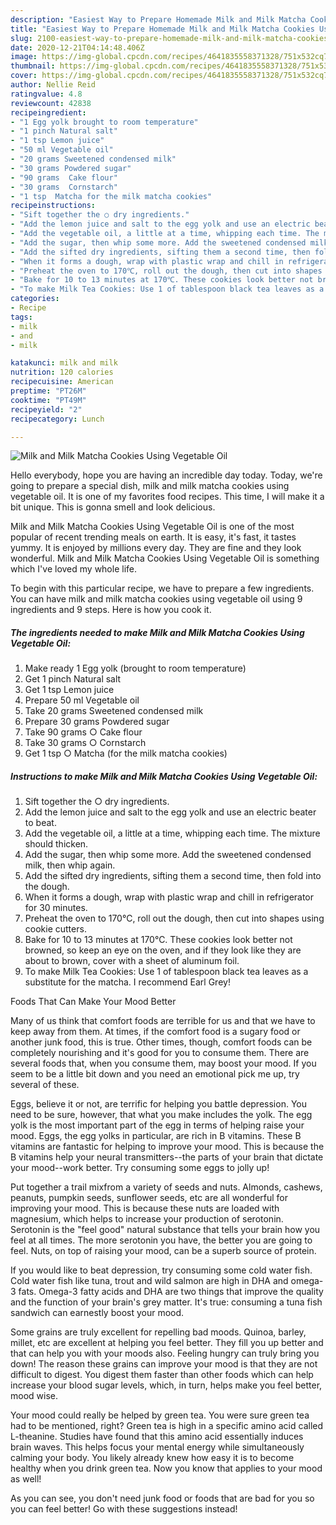 ```yaml
---
description: "Easiest Way to Prepare Homemade Milk and Milk Matcha Cookies Using Vegetable Oil"
title: "Easiest Way to Prepare Homemade Milk and Milk Matcha Cookies Using Vegetable Oil"
slug: 2100-easiest-way-to-prepare-homemade-milk-and-milk-matcha-cookies-using-vegetable-oil
date: 2020-12-21T04:14:48.406Z
image: https://img-global.cpcdn.com/recipes/4641835558371328/751x532cq70/milk-and-milk-matcha-cookies-using-vegetable-oil-recipe-main-photo.jpg
thumbnail: https://img-global.cpcdn.com/recipes/4641835558371328/751x532cq70/milk-and-milk-matcha-cookies-using-vegetable-oil-recipe-main-photo.jpg
cover: https://img-global.cpcdn.com/recipes/4641835558371328/751x532cq70/milk-and-milk-matcha-cookies-using-vegetable-oil-recipe-main-photo.jpg
author: Nellie Reid
ratingvalue: 4.8
reviewcount: 42838
recipeingredient:
- "1 Egg yolk brought to room temperature"
- "1 pinch Natural salt"
- "1 tsp Lemon juice"
- "50 ml Vegetable oil"
- "20 grams Sweetened condensed milk"
- "30 grams Powdered sugar"
- "90 grams  Cake flour"
- "30 grams  Cornstarch"
- "1 tsp  Matcha for the milk matcha cookies"
recipeinstructions:
- "Sift together the ○ dry ingredients."
- "Add the lemon juice and salt to the egg yolk and use an electric beater to beat."
- "Add the vegetable oil, a little at a time, whipping each time. The mixture should thicken."
- "Add the sugar, then whip some more. Add the sweetened condensed milk, then whip again."
- "Add the sifted dry ingredients, sifting them a second time, then fold into the dough."
- "When it forms a dough, wrap with plastic wrap and chill in refrigerator for 30 minutes."
- "Preheat the oven to 170℃, roll out the dough, then cut into shapes using cookie cutters."
- "Bake for 10 to 13 minutes at 170℃. These cookies look better not browned, so keep an eye on the oven, and if they look like they are about to brown, cover with a sheet of aluminum foil."
- "To make Milk Tea Cookies: Use 1 of tablespoon black tea leaves as a substitute for the matcha. I recommend Earl Grey!"
categories:
- Recipe
tags:
- milk
- and
- milk

katakunci: milk and milk 
nutrition: 120 calories
recipecuisine: American
preptime: "PT26M"
cooktime: "PT49M"
recipeyield: "2"
recipecategory: Lunch

---
```



![Milk and Milk Matcha Cookies Using Vegetable Oil](https://img-global.cpcdn.com/recipes/4641835558371328/751x532cq70/milk-and-milk-matcha-cookies-using-vegetable-oil-recipe-main-photo.jpg)

Hello everybody, hope you are having an incredible day today. Today, we're going to prepare a special dish, milk and milk matcha cookies using vegetable oil. It is one of my favorites food recipes. This time, I will make it a bit unique. This is gonna smell and look delicious.



Milk and Milk Matcha Cookies Using Vegetable Oil is one of the most popular of recent trending meals on earth. It is easy, it's fast, it tastes yummy. It is enjoyed by millions every day. They are fine and they look wonderful. Milk and Milk Matcha Cookies Using Vegetable Oil is something which I've loved my whole life.


To begin with this particular recipe, we have to prepare a few ingredients. You can have milk and milk matcha cookies using vegetable oil using 9 ingredients and 9 steps. Here is how you cook it.

<!--inarticleads1-->

##### The ingredients needed to make Milk and Milk Matcha Cookies Using Vegetable Oil:

1. Make ready 1 Egg yolk (brought to room temperature)
1. Get 1 pinch Natural salt
1. Get 1 tsp Lemon juice
1. Prepare 50 ml Vegetable oil
1. Take 20 grams Sweetened condensed milk
1. Prepare 30 grams Powdered sugar
1. Take 90 grams ○ Cake flour
1. Take 30 grams ○ Cornstarch
1. Get 1 tsp ○ Matcha (for the milk matcha cookies)




<!--inarticleads2-->

##### Instructions to make Milk and Milk Matcha Cookies Using Vegetable Oil:

1. Sift together the ○ dry ingredients.
1. Add the lemon juice and salt to the egg yolk and use an electric beater to beat.
1. Add the vegetable oil, a little at a time, whipping each time. The mixture should thicken.
1. Add the sugar, then whip some more. Add the sweetened condensed milk, then whip again.
1. Add the sifted dry ingredients, sifting them a second time, then fold into the dough.
1. When it forms a dough, wrap with plastic wrap and chill in refrigerator for 30 minutes.
1. Preheat the oven to 170℃, roll out the dough, then cut into shapes using cookie cutters.
1. Bake for 10 to 13 minutes at 170℃. These cookies look better not browned, so keep an eye on the oven, and if they look like they are about to brown, cover with a sheet of aluminum foil.
1. To make Milk Tea Cookies: Use 1 of tablespoon black tea leaves as a substitute for the matcha. I recommend Earl Grey!




Foods That Can Make Your Mood Better


Many of us think that comfort foods are terrible for us and that we have to keep away from them. At times, if the comfort food is a sugary food or another junk food, this is true. Other times, though, comfort foods can be completely nourishing and it's good for you to consume them. There are several foods that, when you consume them, may boost your mood. If you seem to be a little bit down and you need an emotional pick me up, try several of these.

Eggs, believe it or not, are terrific for helping you battle depression. You need to be sure, however, that what you make includes the yolk. The egg yolk is the most important part of the egg in terms of helping raise your mood. Eggs, the egg yolks in particular, are rich in B vitamins. These B vitamins are fantastic for helping to improve your mood. This is because the B vitamins help your neural transmitters--the parts of your brain that dictate your mood--work better. Try consuming some eggs to jolly up!

Put together a trail mixfrom a variety of seeds and nuts. Almonds, cashews, peanuts, pumpkin seeds, sunflower seeds, etc are all wonderful for improving your mood. This is because these nuts are loaded with magnesium, which helps to increase your production of serotonin. Serotonin is the "feel good" natural substance that tells your brain how you feel at all times. The more serotonin you have, the better you are going to feel. Nuts, on top of raising your mood, can be a superb source of protein.

If you would like to beat depression, try consuming some cold water fish. Cold water fish like tuna, trout and wild salmon are high in DHA and omega-3 fats. Omega-3 fatty acids and DHA are two things that improve the quality and the function of your brain's grey matter. It's true: consuming a tuna fish sandwich can earnestly boost your mood. 

Some grains are truly excellent for repelling bad moods. Quinoa, barley, millet, etc are excellent at helping you feel better. They fill you up better and that can help you with your moods also. Feeling hungry can truly bring you down! The reason these grains can improve your mood is that they are not difficult to digest. You digest them faster than other foods which can help increase your blood sugar levels, which, in turn, helps make you feel better, mood wise.

Your mood could really be helped by green tea. You were sure green tea had to be mentioned, right? Green tea is high in a specific amino acid called L-theanine. Studies have found that this amino acid essentially induces brain waves. This helps focus your mental energy while simultaneously calming your body. You likely already knew how easy it is to become healthy when you drink green tea. Now you know that applies to your mood as well!

As you can see, you don't need junk food or foods that are bad for you so you can feel better! Go  with  these suggestions  instead!

